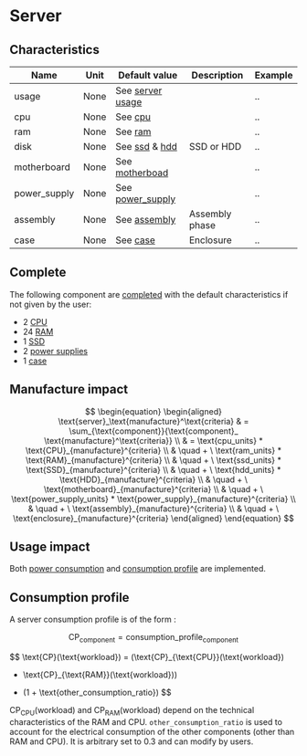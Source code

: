# Server

## Characteristics

| Name         | Unit | Default value                                                 | Description    | Example |
|--------------|------|---------------------------------------------------------------|----------------|---------|
| usage        | None | See [server usage](../usage/usage.md)                         |                | ..      |
| cpu          | None | See [cpu](../components/cpu.md)                               |                | ..      |
| ram          | None | See [ram](../components/ram.md)                               |                | ..      |
| disk         | None | See [ssd](../components/ssd.md) & [hdd](../components/hdd.md) | SSD or HDD     | ..      |
| motherboard  | None | See [motherboad](../components/motherboard.md)                 |                | ..      |
| power_supply | None | See [power_supply](../components/power_supply.md)             |                | ..      |
| assembly     | None | See [assembly](../components/assembly.md)                     | Assembly phase | ..      |
| case         | None | See [case](../components/case.md)                             | Enclosure      | ..      |

## Complete

The following component are [completed](../complete.md) with the default characteristics if not given by the user:

* 2  [CPU](../components/cpu.md)
* 24 [RAM](../components/ram.md)
* 1  [SSD](../components/ssd.md)
* 2  [power supplies](../components/power_supply.md)
* 1  [case](../components/case.md)

## Manufacture impact

$$
\begin{equation}
\begin{aligned}
\text{server}_\text{manufacture}^\text{criteria} & = \sum_{\text{component}}{\text{component}_
\text{manufacture}^\text{criteria}} \\
& = \text{cpu_units} * \text{CPU}_{manufacture}^{criteria} \\
& \quad + \ \text{ram_units} * \text{RAM}_{manufacture}^{criteria} \\
& \quad + \ \text{ssd_units} * \text{SSD}_{manufacture}^{criteria} \\
& \quad + \ \text{hdd_units} * \text{HDD}_{manufacture}^{criteria} \\
& \quad + \ \text{motherboard}_{manufacture}^{criteria} \\
& \quad + \ \text{power_supply_units} * \text{power_supply}_{manufacture}^{criteria} \\
& \quad + \ \text{assembly}_{manufacture}^{criteria} \\
& \quad + \ \text{enclosure}_{manufacture}^{criteria}
\end{aligned}
\end{equation}
$$

## Usage impact

Both [power consumption](../usage/elec_conso.md) and [consumption profile](../consumption_profile.md) are implemented.

## Consumption profile

A server consumption profile is of the form :

$$
\text{CP}_{\text{component}} = \text{consumption_profile}_{\text{component}}
$$

$$
\text{CP}(\text{workload}) = (\text{CP}_{\text{CPU}}(\text{workload})
+ \text{CP}_{\text{RAM}}(\text{workload}))
* (1 + \text{other_consumption_ratio})
$$

$\text{CP}_{\text{CPU}}(\text{workload})$ and $\text{CP}_{\text{RAM}}(\text{workload})$ depend on the technical
characteristics of the RAM and CPU.
```other_consumption_ratio``` is used to account for the electrical consumption of the other components (other than RAM
and CPU).
It is arbitrary set to 0.3 and can modify by users.